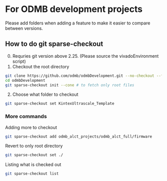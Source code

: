 # For ODMB development projects
Please add folders when adding a feature to make it easier to compare between versions.

## How to do git sparse-checkout
0. Requries git version above 2.25. (Please source the vivadoEnvironment script)
1. Checkout the root directory
~~~~bash
git clone https://github.com/odmb/odmbDevelopment.git --no-checkout --filter=blob:none
cd odmbDevelopment
git sparse-checkout init --cone # to fetch only root files
~~~~

2. Choose what folder to checkout
~~~~bash
git sparse-checkout set KintexUltrascale_Template
~~~~

### More commands
Adding more to checkout
~~~~bash
git sparse-checkout add odmb_alct_projects/odmb_alct_full/firmware
~~~~

Revert to only root directory
~~~~bash
git sparse-checkout set ./
~~~~

Listing what is checked out
~~~~bash
git sparse-checkout list
~~~~
